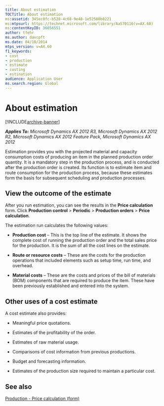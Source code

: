 ```yaml
---
title: About estimation
TOCTitle: About estimation
ms:assetid: 345ec0fc-b528-4c68-9e48-1e52580b0221
ms:mtpsurl: https://technet.microsoft.com/library/Aa570116(v=AX.60)
ms:contentKeyID: 36056551
author: tfehr
ms.author: daxcpft
ms.date: 04/18/2014
mtps_version: v=AX.60
f1_keywords:
- cost
- production
- estimate
- costing
- estination
audience: Application User
ms.search.region: Global
---
```


# About estimation 


[!INCLUDE[archive-banner](includes/archive-banner.md)]


_**Applies To:** Microsoft Dynamics AX 2012 R3, Microsoft Dynamics AX 2012 R2, Microsoft Dynamics AX 2012 Feature Pack, Microsoft Dynamics AX 2012_

Estimation provides you with the projected material and capacity consumption costs of producing an item in the planned production order quantity. It is a mandatory step in the production process, and is conducted after the production order is created. Its function is to estimate item and route consumption for the production process, because these estimates form the basis for subsequent scheduling and production processes.

## View the outcome of the estimate

After you run estimation, you can see the results in the **Price calculation** form. Click **Production control** \> **Periodic** \> **Production orders** \> **Price calculation**.

The estimation run calculates the following values:

  - **Production cost** – This is the top line of the estimate. It shows the complete cost of running the production order and the total sales price for the production. It is the sum of all the cost lines on the estimate.

  - **Route or resource costs** – These are the costs for the production operations that included elements such as setup time, run time, and overhead.

  - **Material costs** – These are the costs and prices of the bill of materials (BOM) components that are required to produce the item. These have been previously established and entered into the system.

## Other uses of a cost estimate

A cost estimate also provides:

  - Meaningful price quotations.

  - Estimates of the profitability of the order.

  - Estimates of raw material usage.

  - Comparisons of cost information from previous productions.

  - Budget and forecasting information.

  - Estimates of the production size required to maintain a particular cost.

## See also

[Production - Price calculation (form)](https://technet.microsoft.com/library/aa572054\(v=ax.60\))

  


